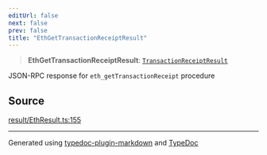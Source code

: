 ```yaml
---
editUrl: false
next: false
prev: false
title: "EthGetTransactionReceiptResult"
---
```


> **EthGetTransactionReceiptResult**: [`TransactionReceiptResult`](/reference/tevm/actions-types/type-aliases/transactionreceiptresult/)

JSON-RPC response for `eth_getTransactionReceipt` procedure

## Source

[result/EthResult.ts:155](https://github.com/evmts/tevm-monorepo/blob/main/packages/actions-types/src/result/EthResult.ts#L155)

***
Generated using [typedoc-plugin-markdown](https://www.npmjs.com/package/typedoc-plugin-markdown) and [TypeDoc](https://typedoc.org/)
